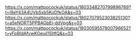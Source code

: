 https://x.com/mattpocockuk/status/1803348270799896789?t=i9eY43A4UVbSxb5KoDfkOA&s=03
https://x.com/mattpocockuk/status/1802707952303825130?t=a5eNORT5PPBAGbEi-ddVpg&s=03
https://x.com/mattpocockuk/status/1803059557800796652?t=yFpBldAfvwKGeujI1SItfQ&s=03

